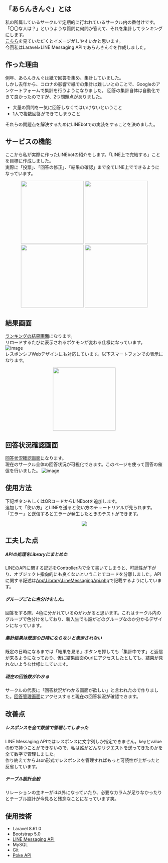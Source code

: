 ## 「あらんきんぐ」とは
私の所属しているサークルで定期的に行われているサークル内の番付けです。  
「〇〇な人は？」というような質問に何問か答えて、それを集計してランキングにします。  
[こちら](https://chibatoya.sakura.ne.jp/aranking/public/results)を見ていただくとイメージがしやすいかと思います。  
今回私はLaravel×LINE Messaging APIであらんきんぐを作成しました。
## 作った理由
例年、あらんきんぐは紙で回答を集め、集計していました。  
しかし去年から、コロナの影響で紙での集計は難しいとのことで、Googleのアンケートフォームで集計を行うようになりました。
回答の集計自体は自動化できて良かったのですが、2つ問題点がありました。
- 大量の質問を一気に回答しなくてはいけないということ
- 1人で複数回答ができてしまうこと  

それらの問題点を解決するためにLINEbotでの実装をすることを決めました。
## サービスの機能
ここから私が実際に作ったLINEbotの紹介をします。「LINE上で完結する」ことを目標に作成しました。  
実際に「投票」、「回答の修正」、「結果の確認」まで全てLINE上でできるようになっています。    
<div align="center">
    <img width="200" src="https://user-images.githubusercontent.com/64852221/130006644-17669957-1b94-49d0-9abc-3b69f2f8066b.png">
    <img width="200" src="https://user-images.githubusercontent.com/64852221/130006970-7704ae9d-c058-461b-876d-6a1a05e0ed7f.png">
    <img width="200" src="https://user-images.githubusercontent.com/64852221/130007468-0ffe5725-cc64-4064-87f5-acaf872f415b.png">
    <img width="200" src="https://user-images.githubusercontent.com/64852221/130007481-7382df7c-27f2-4862-9200-c82603a0089e.png">
</div>


## 結果画面
[ランキングの結果画面](https://chibatoya.sakura.ne.jp/aranking/public/results)になります。  
リロードするたびに表示されるポケモンが変わる仕様になっています。  
![image](https://user-images.githubusercontent.com/64852221/133055895-4452b567-eb5a-4fd2-a31c-a8d1becfb323.png)    
レスポンシブWebデザインにも対応しています。以下スマートフォンでの表示になります。  
<div align="center">
    <img width="200" src="https://user-images.githubusercontent.com/64852221/133056721-e101a699-a0a8-4e9b-95e7-37e170db1863.png" >  
</div>

## 回答状況確認画面
[回答状況確認画面](https://chibatoya.sakura.ne.jp/aranking/public/answerStatus)になります。  
現在のサークル全体の回答状況が可視化できます。このページを使って回答の催促を行いました。
![image](https://user-images.githubusercontent.com/64852221/135433734-f2425691-a827-4a81-b2c9-d772f319c67e.png)

## 使用方法
下記ボタンもしくはQRコードからLINEbotを追加します。    
追加して「使い方」とLINEを送ると使い方のチュートリアルが見られます。  
「エラー」と送信するとエラーが発生したときのテストができます。  
<div align="center">
    <img src="https://user-images.githubusercontent.com/64852221/129901335-0a7f9bb1-db88-4182-8566-79b9c110389f.png">
</div>

## 工夫した点
##### APIの処理をLibraryにまとめた
LINEのAPIに関する記述をController内で全て書いてしまうと、可読性が下がり、オブジェクト指向的にも良くないということでコードを分離しました。APIに関する記述は[App\Library\LineMessagingApi.php](https://github.com/tooooofu24/arank/blob/master/app/Library/LineMessagingApi.php)で記載するようにしています。
##### グループごとに色分けをした。
回答をする際、4色に分かれているのがわかると思います。これはサークル内のグループで色分けをしており、新入生でも誰がどのグループなのか分かるデザインになっています。
##### 集計結果は既定の日時にならないと表示されない
既定の日時になるまでは「結果を見る」ボタンを押しても「集計中です」と返信が来るようになっており、仮に結果画面のurlにアクセスしたとしても、結果が見れないような仕様にしています。
##### 現在の回答数がわかる
サークルの代表に「回答状況がわかる画面が欲しい」と言われたので作りました。[回答管理画面](https://chibatoya.sakura.ne.jp/aranking/public/management)にアクセスすると現在の回答状況が確認できます。
　　
## 改善点
##### レスポンスを全て数値で管理してしまった
LINE Messaging APIではレスポンスに文字列しか指定できません。keyとvalueの形で持つことができないので、私は誰がどんなリクエストを送ってきたのかを全て数字で管理しました。   
作り終えてからJson形式でレスポンスを管理すればもっと可読性が上がったと反省しています。
##### テーブル設計全般
リレーションの主キーがid以外になっていたり、必要なカラムが足りなかったりとテーブル設計が今見ると残念なことになっています笑。  

## 使用技術
- Laravel 8.61.0
- Bootstrap 5.0
- [LINE Messaging API](https://developers.line.biz/ja/services/messaging-api/)
- MySQL
- Git
- [Poke API](https://pokeapi.co/)
